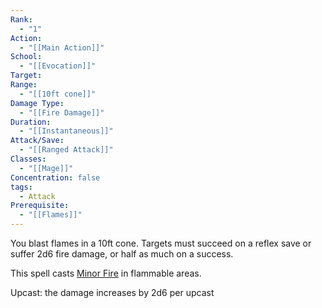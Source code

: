 ```yaml
---
Rank:
  - "1"
Action:
  - "[[Main Action]]"
School:
  - "[[Evocation]]"
Target: 
Range:
  - "[[10ft cone]]"
Damage Type:
  - "[[Fire Damage]]"
Duration:
  - "[[Instantaneous]]"
Attack/Save:
  - "[[Ranged Attack]]"
Classes:
  - "[[Mage]]"
Concentration: false
tags:
  - Attack
Prerequisite:
  - "[[Flames]]"
---
```

You blast flames in a 10ft cone. Targets must succeed on a reflex save or suffer 2d6 fire damage, or half as much on a success.

This spell casts [Minor Fire](https://www.notion.so/Minor-Fire-f5afdc31f8a843f58e42fa178373f3cc?pvs=21) in flammable areas.

Upcast: the damage increases by 2d6 per upcast